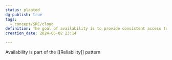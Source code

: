 ```yaml
---
status: planted
dg-publish: true
tags:
  - concept/SRE/cloud
definition: The goal of availability is to provide consistent access to your application or workload.
creation_date: 2024-05-02 23:14

---
```

Availability is part of the [[Reliability]] pattern
